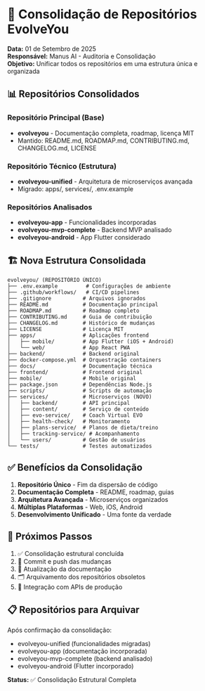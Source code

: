 # 🔄 Consolidação de Repositórios EvolveYou

**Data:** 01 de Setembro de 2025  
**Responsável:** Manus AI - Auditoria e Consolidação  
**Objetivo:** Unificar todos os repositórios em uma estrutura única e organizada

## 📊 Repositórios Consolidados

### Repositório Principal (Base)
- **evolveyou** - Documentação completa, roadmap, licença MIT
- Mantido: README.md, ROADMAP.md, CONTRIBUTING.md, CHANGELOG.md, LICENSE

### Repositório Técnico (Estrutura)
- **evolveyou-unified** - Arquitetura de microserviços avançada
- Migrado: apps/, services/, .env.example

### Repositórios Analisados
- **evolveyou-app** - Funcionalidades incorporadas
- **evolveyou-mvp-complete** - Backend MVP analisado
- **evolveyou-android** - App Flutter considerado

## 🏗️ Nova Estrutura Consolidada

```
evolveyou/ (REPOSITÓRIO ÚNICO)
├── .env.example         # Configurações de ambiente
├── .github/workflows/   # CI/CD pipelines
├── .gitignore          # Arquivos ignorados
├── README.md           # Documentação principal
├── ROADMAP.md          # Roadmap completo
├── CONTRIBUTING.md     # Guia de contribuição
├── CHANGELOG.md        # Histórico de mudanças
├── LICENSE             # Licença MIT
├── apps/               # Aplicações frontend
│   ├── mobile/         # App Flutter (iOS + Android)
│   └── web/            # App React PWA
├── backend/            # Backend original
├── docker-compose.yml  # Orquestração containers
├── docs/               # Documentação técnica
├── frontend/           # Frontend original
├── mobile/             # Mobile original
├── package.json        # Dependências Node.js
├── scripts/            # Scripts de automação
├── services/           # Microserviços (NOVO)
│   ├── backend/        # API principal
│   ├── content/        # Serviço de conteúdo
│   ├── evo-service/    # Coach Virtual EVO
│   ├── health-check/   # Monitoramento
│   ├── plans-service/  # Planos de dieta/treino
│   ├── tracking-service/ # Acompanhamento
│   └── users/          # Gestão de usuários
└── tests/              # Testes automatizados
```

## ✅ Benefícios da Consolidação

1. **Repositório Único** - Fim da dispersão de código
2. **Documentação Completa** - README, roadmap, guias
3. **Arquitetura Avançada** - Microserviços organizados
4. **Múltiplas Plataformas** - Web, iOS, Android
5. **Desenvolvimento Unificado** - Uma fonte da verdade

## 🎯 Próximos Passos

1. ✅ Consolidação estrutural concluída
2. 🔄 Commit e push das mudanças
3. 📝 Atualização da documentação
4. 🗂️ Arquivamento dos repositórios obsoletos
5. 🔗 Integração com APIs de produção

## 📋 Repositórios para Arquivar

Após confirmação da consolidação:
- evolveyou-unified (funcionalidades migradas)
- evolveyou-app (documentação incorporada)
- evolveyou-mvp-complete (backend analisado)
- evolveyou-android (Flutter incorporado)

**Status:** ✅ Consolidação Estrutural Completa

